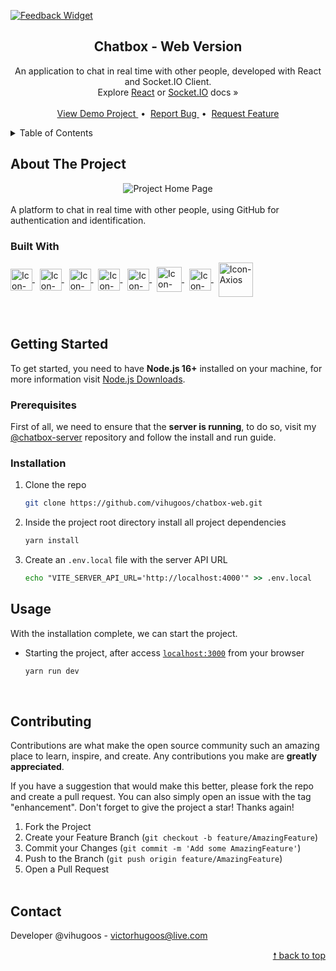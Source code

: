 <div id="top"> </div>

[![Feedback Widget](https://img.shields.io/website-up-down-green-red/http/shields.io.svg)](https://chatbox-web.vercel.app/)

<!---- PROJECT LOGO ----> 
<div align="center">

  <h2 align="center"> 
    Chatbox - Web Version 
  </h2>
  
  <p align="center">
    An application to chat in real time with other people, developed with React and Socket.IO Client. <br/>
    Explore <a href="https://reactjs.org/docs/getting-started.html">React</a> or <a href="https://socket.io/docs/v4/">Socket.IO</a> docs &#187; <br/> <br/>
    <a href="https://chatbox-web.vercel.app/"> View Demo Project </a> &nbsp;•&nbsp;
    <a href="https://github.com/vihugoos/chatbox-web/issues"> Report Bug </a> &nbsp;•&nbsp;
    <a href="https://github.com/vihugoos/chatbox-web/issues"> Request Feature </a>
  </p>
</div>


<!---- TABLE OF CONTENTS ----> 
<details>
  <summary> Table of Contents </summary>
  <ol>
    <li>
      <a href="#about-the-project"> About The Project </a>
      <ul>
        <li><a href="#built-with"> Built With </a></li>
      </ul>
    </li>
    <li>
      <a href="#getting-started"> Getting Started </a>
      <ul>
        <li><a href="#prerequisites"> Prerequisites </a></li>
        <li><a href="#installation"> Installation </a></li>
      </ul>
    </li>
    <li><a href="#usage"> Usage </a></li>
    <li><a href="#contributing"> Contributing </a></li>
    <li><a href="#contact"> Contact </a></li>
  </ol>
</details>


<!---- THE PROJECT ---->
## About The Project

<div align="center">
  <img src="https://user-images.githubusercontent.com/44311634/185269192-3b0b4aef-f548-4262-98f0-66e90fd397c0.gif" align="center" alt="Project Home Page">
  <br/> <br/> 
</div>
A platform to chat in real time with other people, using GitHub for authentication and identification. 


### Built With 

<div style="display: inline_block">
    <!-- Icon Node.js --> 
    <a href="https://nodejs.org/en/"> 
      <img align="center" alt="Icon-Node.js" height="35" src="https://cdn.jsdelivr.net/gh/devicons/devicon/icons/nodejs/nodejs-original.svg"> 
    </a> &nbsp;
    <!-- Icon Yarn --> 
    <a href="https://yarnpkg.com/"> 
      <img align="center" alt="Icon-Yarn" height="35" src="https://cdn.jsdelivr.net/gh/devicons/devicon/icons/yarn/yarn-original.svg"> 
    </a> &nbsp;
    <!-- Icon TypeScript --> 
    <a href="https://www.typescriptlang.org/"> 
      <img align="center" alt="Icon-TypeScript" height="35" src="https://cdn.jsdelivr.net/gh/devicons/devicon/icons/typescript/typescript-original.svg"> 
    </a> &nbsp;
    <!-- Icon Vite --> 
    <a href="https://vitejs.dev/"> 
      <img align="center" alt="Icon-Vite" height="35" src="https://user-images.githubusercontent.com/44311634/178621448-92a00500-f7b2-4764-a109-9cdf4221abd7.svg"> 
    </a> &nbsp;
    <!-- Icon React -->
    <a href="https://reactjs.org/"> 
      <img align="center" alt="Icon-React" height="35" src="https://user-images.githubusercontent.com/44311634/178088844-02a9c9ba-28b9-4ef6-87f0-d12d52ceaf0b.png"> 
    </a> &nbsp;
    <!-- Icon SASS --> 
    <a href="https://sass-lang.com/"> 
      <img align="center" alt="Icon-SASS" height="40" src="https://cdn.jsdelivr.net/gh/devicons/devicon/icons/sass/sass-original.svg"> 
    </a> &nbsp;
    <!-- Icon Socket.IO --> 
    <a href="https://socket.io/"> 
      <img align="center" alt="Icon-Socket.IO" height="35" src="https://user-images.githubusercontent.com/44311634/185236383-1c8c6abb-bb45-4505-a382-81f1d6eb3a1d.png"> 
    </a> &nbsp;
    <!-- Icon Axios -->
    <a href="https://axios-http.com/"> 
      <img align="center" alt="Icon-Axios" height="55" src="https://user-images.githubusercontent.com/44311634/178089407-0176462e-7e60-4f4f-9ad8-5429a22b2c5c.png"> 
    </a> 
</div>

<br/>
<br/>


<!---- GETTING STARTED ----> 
## Getting Started

To get started, you need to have <strong>Node.js 16+</strong> installed on your machine, for more information visit <a href="https://nodejs.org/en/download/"> Node.js Downloads</a>. 


### Prerequisites 

First of all, we need to ensure that the <strong>server is running</strong>, to do so, visit my <a href="https://github.com/vihugoos/chatbox-server">@chatbox-server</a> repository and follow the install and run guide. 


### Installation 

1. Clone the repo 
   ```bash
   git clone https://github.com/vihugoos/chatbox-web.git 
   ```
2. Inside the project root directory install all project dependencies 
   ```cmd
   yarn install
   ```
3. Create an `.env.local` file with the server API URL 
   ```cmd
   echo "VITE_SERVER_API_URL='http://localhost:4000'" >> .env.local 
   ``` 
 

<!---- USAGE EXAMPLES ----> 
## Usage

With the installation complete, we can start the project.

* Starting the project, after access [`localhost:3000`](http://localhost:3000) from your browser
   ```bash
   yarn run dev  
   ```
<br/>


<!---- CONTRIBUTING ---->
## Contributing

Contributions are what make the open source community such an amazing place to learn, inspire, and create. Any contributions you make are **greatly appreciated**.

If you have a suggestion that would make this better, please fork the repo and create a pull request. You can also simply open an issue with the tag "enhancement".
Don't forget to give the project a star! Thanks again!

1. Fork the Project
2. Create your Feature Branch (`git checkout -b feature/AmazingFeature`)
3. Commit your Changes (`git commit -m 'Add some AmazingFeature'`)
4. Push to the Branch (`git push origin feature/AmazingFeature`)
5. Open a Pull Request
<br/> <br/> 


<!---- CONTACT ----> 
## Contact

Developer @vihugoos - victorhugoos@live.com 

<p align="right"><a href="#top"> &#129045; back to top </a></p> 
